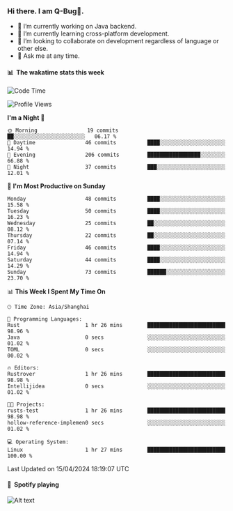 ### Hi there. I am Q-Bug🐞.

- 🔭 I’m currently working on Java backend.
- 🌱 I’m currently learning cross-platform development.
- 👯 I’m looking to collaborate on development regardless of language or other else.
- 💬 Ask me at any time.

#### 📊 &nbsp;**The wakatime stats this week**  
<!--START_SECTION:waka-->
![Code Time](http://img.shields.io/badge/Code%20Time-136%20hrs%205%20mins-blue)

![Profile Views](http://img.shields.io/badge/Profile%20Views-0-blue)

**I'm a Night 🦉** 

```text
🌞 Morning                19 commits          ██░░░░░░░░░░░░░░░░░░░░░░░   06.17 % 
🌆 Daytime                46 commits          ████░░░░░░░░░░░░░░░░░░░░░   14.94 % 
🌃 Evening                206 commits         █████████████████░░░░░░░░   66.88 % 
🌙 Night                  37 commits          ███░░░░░░░░░░░░░░░░░░░░░░   12.01 % 
```
📅 **I'm Most Productive on Sunday** 

```text
Monday                   48 commits          ████░░░░░░░░░░░░░░░░░░░░░   15.58 % 
Tuesday                  50 commits          ████░░░░░░░░░░░░░░░░░░░░░   16.23 % 
Wednesday                25 commits          ██░░░░░░░░░░░░░░░░░░░░░░░   08.12 % 
Thursday                 22 commits          ██░░░░░░░░░░░░░░░░░░░░░░░   07.14 % 
Friday                   46 commits          ████░░░░░░░░░░░░░░░░░░░░░   14.94 % 
Saturday                 44 commits          ████░░░░░░░░░░░░░░░░░░░░░   14.29 % 
Sunday                   73 commits          ██████░░░░░░░░░░░░░░░░░░░   23.70 % 
```


📊 **This Week I Spent My Time On** 

```text
🕑︎ Time Zone: Asia/Shanghai

💬 Programming Languages: 
Rust                     1 hr 26 mins        █████████████████████████   98.96 % 
Java                     0 secs              ░░░░░░░░░░░░░░░░░░░░░░░░░   01.02 % 
TOML                     0 secs              ░░░░░░░░░░░░░░░░░░░░░░░░░   00.02 % 

🔥 Editors: 
Rustrover                1 hr 26 mins        █████████████████████████   98.98 % 
Intellijidea             0 secs              ░░░░░░░░░░░░░░░░░░░░░░░░░   01.02 % 

🐱‍💻 Projects: 
rusts-test               1 hr 26 mins        █████████████████████████   98.98 % 
hollow-reference-implemen0 secs              ░░░░░░░░░░░░░░░░░░░░░░░░░   01.02 % 

💻 Operating System: 
Linux                    1 hr 27 mins        █████████████████████████   100.00 % 
```


 Last Updated on 15/04/2024 18:19:07 UTC
<!--END_SECTION:waka-->

#### 🎵 &nbsp;**Spotify playing**  
![Alt text](https://spotify-recently-played-readme.vercel.app/api?user=e5y1o4x7kdt9kf2blu4wvmb4s&unique={true|1|on|yes})
